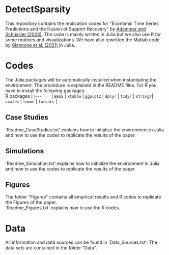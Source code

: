 # DetectSparsity
This repository contains the replication codes for 
"Economic Time Series Predictions and the Illusion of Support Recovery" by
[Adämmer and Schüssler (2023)](https://papers.ssrn.com/sol3/papers.cfm?abstract_id=4019646). The code is mainly written in Julia but we also use R for some routines and visualizations.  We have also rewritten the Matlab code by [Giannone et al. (2021) ](https://www.econometricsociety.org/publications/econometrica/2021/09/01/economic-predictions-big-data-illusion-sparsity) in Julia.

# Codes
The Julia packages will be automatically installed when instantiating the environment. The procedure is explained in the README files. 
For R you have to install the following packages:  <br />
R packages |
:--------|
`BeSS`   |
`xtable` | 
`ggplot2` | 
`dplyr` |
`tidyr` |
`stringr`|
`scales` | 
`lemon` | 
`forcats` | 

## Case Studies 
'Readme_CaseStudies.txt' explains how to initialize the environment in Julia and how to use the codes to replicate the results of the paper. 

## Simulations
'Readme_Simulation.txt' explains how to initialize the environment in Julia and how to use the codes to replicate the results of the paper. 

## Figures
The folder "Figures" contains all empirical results and R codes to replicate the Figures of the paper.  
'Readme_Figures.txt' explains how to use the R codes.

# Data
All information and data sources can be found in 'Data_Sources.txt'. The data sets are contained in the folder "Data".  <br />
